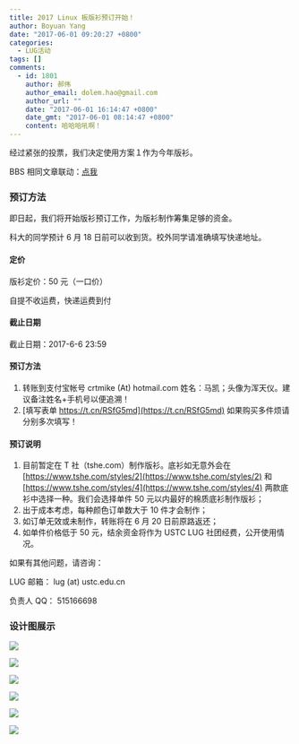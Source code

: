 ```yaml
---
title: 2017 Linux 板版衫预订开始！
author: Boyuan Yang
date: "2017-06-01 09:20:27 +0800"
categories:
  - LUG活动
tags: []
comments:
  - id: 1801
    author: 郝伟
    author_email: dolem.hao@gmail.com
    author_url: ""
    date: "2017-06-01 16:14:47 +0800"
    date_gmt: "2017-06-01 08:14:47 +0800"
    content: 哈哈哈吼啊！
---
```


经过紧张的投票，我们决定使用方案１作为今年版衫。

BBS 相同文章联动：[点我](https://bbs.ustc.edu.cn/cgi/bbscon?bn=Linux&fn=M592ED048)

### 预订方法

即日起，我们将开始版衫预订工作，为版衫制作筹集足够的资金。

科大的同学预计 6 月 18 日前可以收到货。校外同学请准确填写快递地址。

#### 定价

版衫定价：50 元（一口价）

自提不收运费，快递运费到付

#### 截止日期

截止日期：2017-6-6 23:59

#### 预订方法

1.  转账到支付宝帐号 crtmike (At) hotmail.com 姓名：马凯；头像为浑天仪。建议备注姓名+手机号以便追溯！
1.  [填写表单 https://t.cn/RSfG5md](https://t.cn/RSfG5md) 如果购买多件烦请分别多次填写！

#### 预订说明

1.  目前暂定在 T 社（tshe.com）制作版衫。底衫如无意外会在 [https://www.tshe.com/styles/2](https://www.tshe.com/styles/2) 和 [https://www.tshe.com/styles/4](https://www.tshe.com/styles/4) 两款底衫中选择一种。我们会选择单件 50 元以内最好的棉质底衫制作版衫；
1.  出于成本考虑，每种颜色订单数大于 10 件才会制作；
1.  如订单无效或未制作，转账将在 6 月 20 日前原路返还；
1.  如单件价格低于 50 元，结余资金将作为 USTC LUG 社团经费，公开使用情况。

如果有其他问题，请咨询：

LUG 邮箱： lug (at) ustc.edu.cn

负责人 QQ： 515166698

### 设计图展示

![](https://ftp.lug.ustc.edu.cn/%E7%89%88%E8%A1%AB/2017banshan/voting/candidate1/%E5%89%8D-%E7%99%BD%E8%89%B2.png)

![](https://ftp.lug.ustc.edu.cn/%E7%89%88%E8%A1%AB/2017banshan/voting/candidate1/%E5%90%8E-%E7%99%BD%E8%89%B2.png)

![](https://ftp.lug.ustc.edu.cn/%E7%89%88%E8%A1%AB/2017banshan/voting/candidate1/%E5%89%8D-%E8%93%9D%E8%89%B2.png)

![](https://ftp.lug.ustc.edu.cn/%E7%89%88%E8%A1%AB/2017banshan/voting/candidate1/%E5%90%8E-%E8%93%9D%E8%89%B2.png)

![](https://ftp.lug.ustc.edu.cn/%E7%89%88%E8%A1%AB/2017banshan/voting/candidate1/%E5%89%8D-%E9%BB%91%E8%89%B2.png)

![](https://ftp.lug.ustc.edu.cn/%E7%89%88%E8%A1%AB/2017banshan/voting/candidate1/%E5%90%8E-%E9%BB%91%E8%89%B2.png)
